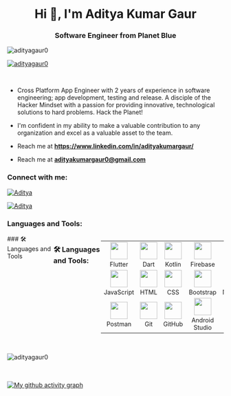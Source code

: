 <h1 align="center">Hi 👋, I'm Aditya Kumar Gaur</h1>
<h3 align="center">Software Engineer from Planet Blue</h3>

<p align="left"> <img src="https://komarev.com/ghpvc/?username=adityagaur0&label=Profile%20views&color=0e75b6&style=flat" alt="adityagaur0" /> </p>

<p align="left"> <a href="https://github.com/ryo-ma/github-profile-trophy"><img src="https://github-profile-trophy.vercel.app/?username=adityagaur0" alt="adityagaur0" /></a> </p>

<p align="left"> <a href="https://twitter.com/" target="blank"><img src="https://img.shields.io/twitter/follow/?logo=twitter&style=for-the-badge" alt="" /></a> </p>

- Cross Platform App Engineer with 2 years of experience in software engineering; app development, testing and release. A disciple of the Hacker Mindset with a passion for providing innovative, technological solutions to hard problems. Hack the Planet!

- I'm confident in my ability to make a valuable contribution to any organization and excel as a valuable asset to the team.

- Reach me at **https://www.linkedin.com/in/adityakumargaur/**

- Reach me at **adityakumargaur0@gmail.com**

<h3 align="left">Connect with me:</h3>
<p align="left">
<p align="left"> <a href="https://www.linkedin.com/in/adityakumargaur/" target="_blank"><img src="https://img.shields.io/badge/LinkedIn-0077B5?style=for-the-badge&logo=linkedin&logoColor=white" alt="Aditya" /></a> </p>
<p align="left"> <a href="https://leetcode.com/adityakumargaur0/" target="_blank"><img src="https://img.shields.io/badge/LeetCode-000000?style=for-the-badge&logo=LeetCode&logoColor=#d16c06" alt="Aditya"/></a> </p>

<!-- ![flask](https://github.com/adityagaur0/adityagaur0/assets/112656570/b5ba5076-de80-4c5b-93a9-473458f3546f)
 -->

<h3 align="left">Languages and Tools:</h3>
<!-- Languages -->
<div style="display: flex; align-items: flex-start; align: center">
### 🛠️ Languages and Tools
<h3 align="left">🛠️ Languages and Tools:</h3>

<table>
  <tr>
    <td align="center" width="100">
      <img src="https://www.vectorlogo.zone/logos/flutterio/flutterio-icon.svg" width="40" height="40"><br/>Flutter
    </td>
    <td align="center" width="100">
      <img src="https://skillicons.dev/icons?i=dart" width="40" height="40"><br/>Dart
    </td>
    <td align="center" width="100">
      <img src="https://skillicons.dev/icons?i=kotlin" width="40" height="40"><br/>Kotlin
    </td>
    <td align="center" width="100">
      <img src="https://www.vectorlogo.zone/logos/firebase/firebase-icon.svg" width="40" height="40"><br/>Firebase
    </td>
    <td align="center" width="100">
      <img src="https://raw.githubusercontent.com/sugith10/images/main/technologies/bloc.png" width="40" height="40"><br/>BLoC
    </td>
    <td align="center" width="100">
      <img src="https://raw.githubusercontent.com/sugith10/images/main/technologies/riverpod.png" width="40" height="40"><br/>Riverpod
    </td>
    <td align="center" width="100">
      <img src="https://www.vectorlogo.zone/logos/sqlite/sqlite-icon.svg" width="40" height="40"><br/>SQLite
    </td>
    <td align="center" width="100">
      <img src="https://skillicons.dev/icons?i=figma" width="40" height="40"><br/>Figma
    </td>
  </tr>

  <tr>
    <td align="center">
      <img src="https://skillicons.dev/icons?i=js" width="40" height="40"><br/>JavaScript
    </td>
    <td align="center">
      <img src="https://skillicons.dev/icons?i=html" width="40" height="40"><br/>HTML
    </td>
    <td align="center">
      <img src="https://skillicons.dev/icons?i=css" width="40" height="40"><br/>CSS
    </td>
    <td align="center">
      <img src="https://skillicons.dev/icons?i=bootstrap" width="40" height="40"><br/>Bootstrap
    </td>
    <td align="center">
      <img src="https://skillicons.dev/icons?i=nodejs" width="40" height="40"><br/>Node.js
    </td>
    <td align="center">
      <img src="https://skillicons.dev/icons?i=mongodb" width="40" height="40"><br/>MongoDB
    </td>
    <td align="center">
      <img src="https://skillicons.dev/icons?i=mysql" width="40" height="40"><br/>MySQL
    </td>
    <td align="center">
      <img src="https://techstack-generator.vercel.app/aws-icon.svg" width="40" height="40"><br/>AWS
    </td>
  </tr>

  <tr>
    <td align="center">
      <img src="https://skillicons.dev/icons?i=postman" width="40" height="40"><br/>Postman
    </td>
    <td align="center">
      <img src="https://skillicons.dev/icons?i=git" width="40" height="40"><br/>Git
    </td>
    <td align="center">
      <img src="https://skillicons.dev/icons?i=github" width="40" height="40"><br/>GitHub
    </td>
    <td align="center">
      <img src="https://skillicons.dev/icons?i=androidstudio" width="40" height="40"><br/>Android Studio
    </td>
    <td align="center">
      <img src="https://skillicons.dev/icons?i=vscode" width="40" height="40"><br/>VS Code
    </td>
    <td align="center">
      <img src="https://skillicons.dev/icons?i=java" width="40" height="40"><br/>Java
    </td>
    <td align="center">
      <img src="https://skillicons.dev/icons?i=windows" width="40" height="40"><br/>Windows
    </td>
    <td align="center">
      <img src="https://skillicons.dev/icons?i=python" width="40" height="40"><br/>Python
    </td>
  </tr>
</table>


</div>
<br><be> 

<p><img align="center" src="https://github-readme-streak-stats.herokuapp.com/?user=adityagaur0&" alt="adityagaur0" /></p>

<br><br>
[![My github activity graph](https://github-readme-activity-graph.vercel.app/graph?username=adityagaur0&theme=react-dark)](https://github.com/adityagaur0/)
